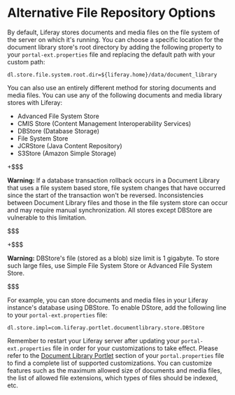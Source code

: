 # Alternative File Repository Options [](id=alternative-file-repository-options)

By default, Liferay stores documents and media files on the file system of the
server on which it's running. You can choose a specific location for the
document library store's root directory by adding the following property to your
`portal-ext.properties` file and replacing the default path with your custom
path:

    dl.store.file.system.root.dir=${liferay.home}/data/document_library

You can also use an entirely different method for storing documents and media
files. You can use any of the following documents and media library stores with
Liferay:

- Advanced File System Store
- CMIS Store (Content Management Interoperability Services)
- DBStore (Database Storage)
- File System Store
- JCRStore (Java Content Repository)
- S3Store (Amazon Simple Storage)

+$$$

**Warning:** If a database transaction rollback occurs in a Document Library
that uses a file system based store, file system changes that have occurred
since the start of the transaction won't be reversed. Inconsistencies between
Document Library files and those in the file system store can occur and may
require manual synchronization. All stores except DBStore are vulnerable to this
limitation.

$$$

+$$$

**Warning:** DBStore's file (stored as a blob) size limit is 1 gigabyte. To
store such large files, use Simple File System Store or Advanced File System
Store.

$$$

For example, you can store documents and media files in your Liferay instance's
database using DBStore. To enable DStore, add the following line to your
`portal-ext.properties` file:

    dl.store.impl=com.liferay.portlet.documentlibrary.store.DBStore

Remember to restart your Liferay server after updating your
`portal-ext.properties` file in order for your customizations to take effect.
Please refer to the [Document Library Portlet](https://docs.liferay.com/portal/6.2/propertiesdoc/portal.properties.html#Document%20Library%20Portlet)
section of your `portal.properties` file to find a complete list of supported
customizations. You can customize features such as the maximum allowed size of
documents and media files, the list of allowed file extensions, which types of
files should be indexed, etc.

